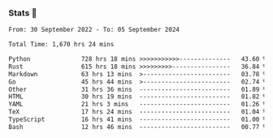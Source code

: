 ### Stats 👋
<!--START_SECTION:waka-->

```txt
From: 30 September 2022 - To: 05 September 2024

Total Time: 1,670 hrs 24 mins

Python              728 hrs 18 mins >>>>>>>>>>>--------------   43.60 %
Rust                615 hrs 18 mins >>>>>>>>>----------------   36.84 %
Markdown            63 hrs 13 mins  >------------------------   03.78 %
Go                  45 hrs 44 mins  >------------------------   02.74 %
Other               31 hrs 36 mins  -------------------------   01.89 %
HTML                30 hrs 19 mins  -------------------------   01.82 %
YAML                21 hrs 3 mins   -------------------------   01.26 %
TeX                 17 hrs 24 mins  -------------------------   01.04 %
TypeScript          16 hrs 41 mins  -------------------------   01.00 %
Bash                12 hrs 46 mins  -------------------------   00.77 %
```

<!--END_SECTION:waka-->

<!--
**buhaytza2005/buhaytza2005** is a ✨ _special_ ✨ repository because its `README.md` (this file) appears on your GitHub profile.

Here are some ideas to get you started:

- 🔭 I’m currently working on ...
- 🌱 I’m currently learning ...
- 👯 I’m looking to collaborate on ...
- 🤔 I’m looking for help with ...
- 💬 Ask me about ...
- 📫 How to reach me: ...
- 😄 Pronouns: ...
- ⚡ Fun fact: ...
-->


